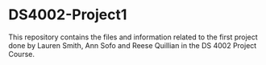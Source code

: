 # DS4002-Project1
This repository contains the files and information related to the first project done by Lauren Smith, Ann Sofo and Reese Quillian in the DS 4002 Project Course.
